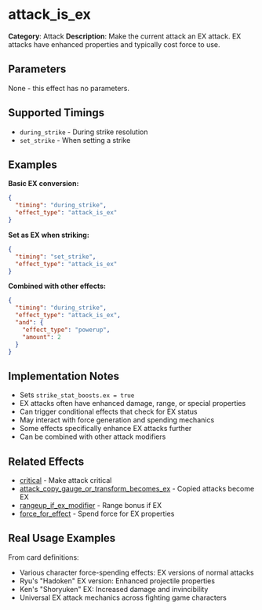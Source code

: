 # attack_is_ex

**Category**: Attack
**Description**: Make the current attack an EX attack. EX attacks have enhanced properties and typically cost force to use.

## Parameters

None - this effect has no parameters.

## Supported Timings

- `during_strike` - During strike resolution
- `set_strike` - When setting a strike

## Examples

**Basic EX conversion:**
```json
{
  "timing": "during_strike",
  "effect_type": "attack_is_ex"
}
```

**Set as EX when striking:**
```json
{
  "timing": "set_strike",
  "effect_type": "attack_is_ex"
}
```

**Combined with other effects:**
```json
{
  "timing": "during_strike",
  "effect_type": "attack_is_ex",
  "and": {
    "effect_type": "powerup",
    "amount": 2
  }
}
```

## Implementation Notes

- Sets `strike_stat_boosts.ex = true`
- EX attacks often have enhanced damage, range, or special properties
- Can trigger conditional effects that check for EX status
- May interact with force generation and spending mechanics
- Some effects specifically enhance EX attacks further
- Can be combined with other attack modifiers

## Related Effects

- [critical](critical.md) - Make attack critical
- [attack_copy_gauge_or_transform_becomes_ex](attack_copy_gauge_or_transform_becomes_ex.md) - Copied attacks become EX
- [rangeup_if_ex_modifier](../stats/rangeup_if_ex_modifier.md) - Range bonus if EX
- [force_for_effect](../gauge/force_for_effect.md) - Spend force for EX properties

## Real Usage Examples

From card definitions:
- Various character force-spending effects: EX versions of normal attacks
- Ryu's "Hadoken" EX version: Enhanced projectile properties
- Ken's "Shoryuken" EX: Increased damage and invincibility
- Universal EX attack mechanics across fighting game characters